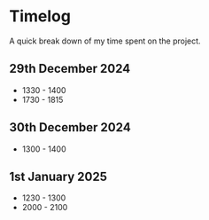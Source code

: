 # Timelog

A quick break down of my time spent on the project.

## 29th December 2024
- 1330 - 1400
- 1730 - 1815

## 30th December 2024
- 1300 - 1400

## 1st January 2025
- 1230 - 1300
- 2000 - 2100
